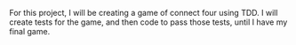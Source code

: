 For this project, I will be creating a game of connect four using TDD. I will create tests for the game, and then code to pass those tests, until I have my final game.